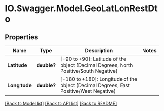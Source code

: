 # IO.Swagger.Model.GeoLatLonRestDto
## Properties

Name | Type | Description | Notes
------------ | ------------- | ------------- | -------------
**Latitude** | **double?** | [-90 to +90]: Latitude of the object (Decimal Degrees, North Positive/South Negative) | 
**Longitude** | **double?** | [-180 to +180]: Longitude of the object (Decimal Degrees, East Positive/West Negative) | 

[[Back to Model list]](../README.md#documentation-for-models) [[Back to API list]](../README.md#documentation-for-api-endpoints) [[Back to README]](../README.md)

